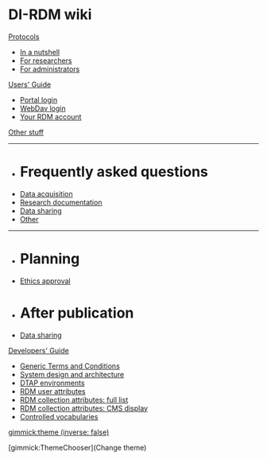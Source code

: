 # DI-RDM wiki

[Protocols]()

  * [In a nutshell](protocols/nutshell.md)
  * [For researchers](protocols/researcher.md)
  * [For administrators](protocols/administrator.md)

[Users' Guide]()

  * [Portal login](guides/user_login.md)
  * [WebDav login](guides/webdav.md)
  * [Your RDM account](guides/account.md)

[Other stuff]()
  - - - -
  * # Frequently asked questions
  * [Data acquisition](faq/dac.md)
  * [Research documentation](faq/rdc.md)
  * [Data sharing](faq/dsc.md)
  * [Other](faq/other.md)
  - - - -
  * # Planning
  * [Ethics approval](guides/ethics.md)
  * # After publication
  * [Data sharing](guides/sharing.md)

[Developers' Guide]()

  * [Generic Terms and Conditions](development/service_generic_terms_conditions.md)
  * [System design and architecture](development/design_architecture.md)
  * [DTAP environments](development//DTAP_environments.md)
  * [RDM user attributes](development/user_attributes.md)
  * [RDM collection attributes: full list](development/collection_attributes.md)
  * [RDM collection attributes: CMS display](development/cms_collection_attrs.md)
  * [Controlled vocabularies](development/vocabularies.md)


[gimmick:theme (inverse: false)](cerulean)

[gimmick:ThemeChooser](Change theme)
